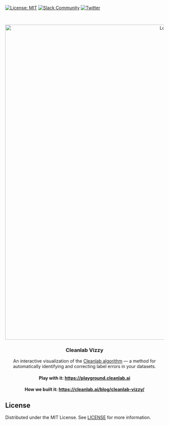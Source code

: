 [![License: MIT](https://img.shields.io/badge/License-MIT-blue.svg)](https://opensource.org/licenses/MIT)
[![Slack Community](https://img.shields.io/static/v1?logo=slack&style=flat&color=orange&label=slack&message=community)](https://cleanlab.ai/slack)
[![Twitter](https://img.shields.io/twitter/follow/CleanlabAI?style=social)](https://twitter.com/CleanlabAI)

<br />
<p align="center">
  <a href="https://playground.cleanlab.ai/">
    <img src="images/vizzy_screenshot.png" alt="Logo" width="1000">
  </a>

<h3 align="center">Cleanlab Vizzy</h3>
<p align='center'>An interactive visualization of the <a href="https://arxiv.org/abs/1911.00068">Cleanlab algorithm</a> &mdash; a
method for automatically identifying and correcting label errors in your datasets.</p>
<h4 align="center">Play with it: <a href="https://playground.cleanlab.ai">https://playground.cleanlab.ai</a> </h4>
<h4 align="center">How we built it: <a href="https://cleanlab.ai/blog/cleanlab-vizzy/">https://cleanlab.ai/blog/cleanlab-vizzy/</a> </h4>

## License

Distributed under the MIT License. See [LICENSE](https://github.com/cleanlab/vizzy/blob/main/LICENSE) for more
information.